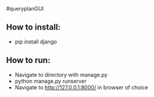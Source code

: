 #queryplanGUI
## How to install:
* pip install django

## How to run:
* Navigate to directory with manage.py
* python manage.py runserver
* Navigate to http://127.0.0.1:8000/ in browser of choice
